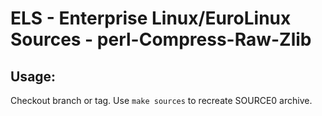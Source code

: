 # ELS - Enterprise Linux/EuroLinux Sources - perl-Compress-Raw-Zlib
 
## Usage:
  Checkout branch or tag. Use `make sources` to recreate  SOURCE0 archive.
